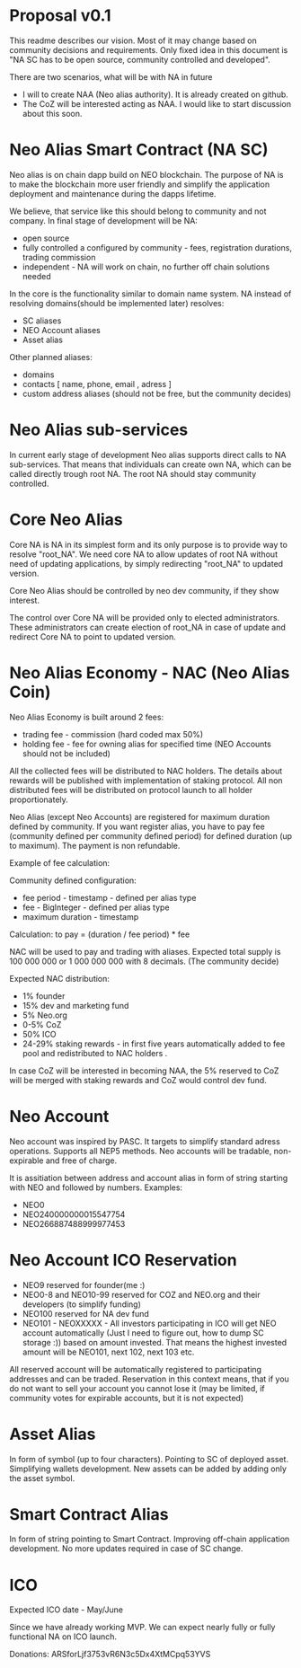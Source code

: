 # Proposal v0.1
This readme describes our vision. Most of it may change based on community decisions and requirements. Only fixed idea in this document is "NA SC has to be open source, community controlled and developed". 

There are two scenarios, what will be with NA in future
-   I will to create NAA (Neo alias authority). It is already created on github.
-   The CoZ will be interested acting as NAA. I would like to start discussion about this soon.

# Neo Alias Smart Contract (NA SC)

Neo alias is on chain dapp build on NEO blockchain. The purpose of NA is to make the blockchain more user friendly and simplify the application deployment and maintenance during the dapps lifetime. 

We believe, that service like this should belong to community and not company. In final stage of development will be NA:
- open source
- fully controlled a configured by community - fees, registration durations, trading commission
- independent - NA will work on chain, no further off chain solutions needed 

In the core is the functionality similar to domain name system. NA instead of resolving domains(should be implemented later) resolves:
-	SC aliases
-	NEO Account aliases
-	Asset alias

Other planned aliases:
- domains
- contacts [ name, phone, email , adress ]
- custom address aliases (should not be free, but the community decides)

# Neo Alias sub-services
In current early stage of development Neo alias supports direct calls to NA sub-services. That means that individuals can create own NA, which can be called directly trough root NA. The root NA should stay community controlled.

# Core Neo Alias
Core NA is NA in its simplest form and its only purpose is to provide way to resolve "root_NA". We need core NA to allow updates of root NA without need of updating applications, by simply redirecting "root_NA" to updated version. 

Core Neo Alias should be controlled by neo dev community, if they show interest.

The control over Core NA will be provided only to elected administrators. These administrators can create election of root_NA in case of update and redirect Core NA to point to updated version.

# Neo Alias Economy - NAC (Neo Alias Coin)

Neo Alias Economy is built around 2 fees:
- trading fee - commission (hard coded max 50%)
- holding fee - fee for owning alias for specified time (NEO Accounts should not be included)

All the collected fees will be distributed to NAC holders. The details about rewards will be published with implementation of staking protocol. All non distributed fees will be distributed on protocol launch to all holder proportionately.

Neo Alias (except Neo Accounts) are registered for maximum duration defined by community. If you want register alias, you have to pay fee (community defined per community defined period) for defined duration (up to maximum). The payment is non refundable. 

Example of fee calculation:

Community defined configuration:
- fee period - timestamp - defined per alias type
- fee - BigInteger - defined per alias type
- maximum duration - timestamp 

Calculation: to pay = (duration / fee period) * fee

NAC will be used to pay and trading with aliases. Expected total supply is 100 000 000 or 1 000 000 000 with 8 decimals. (The community decide) 

Expected NAC distribution:
- 1% founder
- 15% dev and marketing fund 
- 5% Neo.org
- 0-5% CoZ
- 50% ICO
- 24-29% staking rewards - in first five years automatically added to fee pool and redistributed to NAC holders .

In case CoZ will be interested in becoming NAA, the 5% reserved to CoZ will be merged with staking rewards and CoZ would control dev fund.

# Neo Account
Neo account was inspired by PASC. It targets to simplify standard adress operations. Supports all NEP5 methods. Neo accounts will be tradable, non-expirable and free of charge. 

It is assitiation between address and account alias in form of string starting with NEO and followed by numbers.
Examples:
- NEO0
- NEO240000000015547754
- NEO266887488999977453

# Neo Account ICO Reservation
- NEO9 reserved for founder(me :)
- NEO0-8 and NEO10-99 reserved for COZ and NEO.org and their developers (to simplify funding)
- NEO100 reserved for NA dev fund
- NEO101 - NEOXXXXX - All investors participating in ICO will get NEO account automatically (Just I need to figure out, how to dump SC storage :)) based on amount invested.
That means the highest invested amount will be NEO101, next 102, next 103 etc.

All reserved account will be automatically registered to participating addresses and can be traded. Reservation in this context means, that if you do not want to sell your account
you cannot lose it (may be limited, if community votes for expirable accounts, but it is not expected)

# Asset Alias
In form of symbol (up to four characters). Pointing to SC of deployed asset. Simplifying wallets development. New assets can be added by adding only the asset symbol.

# Smart Contract Alias
In form of string pointing to Smart Contract. Improving off-chain application development. No more updates required in case of SC change. 

# ICO
Expected ICO date - May/June

Since we have already working MVP. We can expect nearly fully or fully functional NA on ICO launch.

Donations: ARSforLjf3753vR6N3c5Dx4XtMCpq53YVS